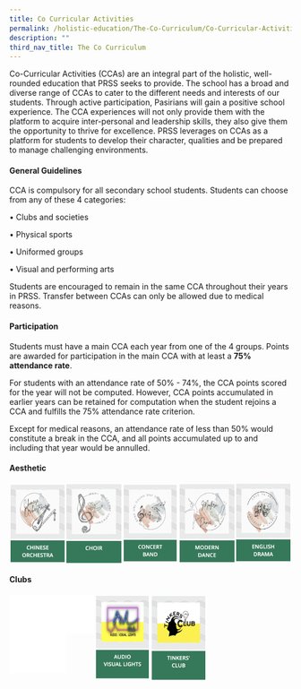 ```yaml
---
title: Co Curricular Activities
permalink: /holistic-education/The-Co-Curriculum/Co-Curricular-Activities/
description: ""
third_nav_title: The Co Curriculum
---
```

Co-Curricular Activities (CCAs) are an integral part of the holistic, well-rounded education that PRSS seeks to provide. The school has a broad and diverse range of CCAs to cater to the different needs and interests of our students. Through active participation, Pasirians will gain a positive school experience. The CCA experiences will not only provide them with the platform to acquire inter-personal and leadership skills, they also give them the opportunity to thrive for excellence. PRSS leverages on CCAs as a platform for students to develop their character, qualities and be prepared to manage challenging environments.   

  

#### **General Guidelines**

CCA is compulsory for all secondary school students. Students can choose from any of these 4 categories:

  

• Clubs and societies

• Physical sports

• Uniformed groups

• Visual and performing arts

Students are encouraged to remain in the same CCA throughout their years in PRSS. Transfer between CCAs can only be allowed due to medical reasons. 

#### **Participation**

  

Students must have a main CCA each year from one of the 4 groups. Points are awarded for participation in the main CCA with at least a **75% attendance rate**. 

  

For students with an attendance rate of 50% - 74%, the CCA points scored for the year will not be computed. However, CCA points accumulated in earlier years can be retained for computation when the student rejoins a CCA and fulfills the 75% attendance rate criterion. 

  

Except for medical reasons, an attendance rate of less than 50% would constitute a break in the CCA, and all points accumulated up to and including that year would be annulled.

#### **Aesthetic**

[<img src="/images/ChineseOrchestra.png" 
     style="width:20%;float:left">](/cca/Aesthetic/Chinese-Orchestra/)
		 
[<img src="/images/Choir.png" 
     style="width:20%;float:left">](/cca/Aesthetic/Choir/)
		 
[<img src="/images/ConcertBand.png" 
     style="width:20%;float:left">](/cca/Aesthetic/Concert-Band/)
		 
[<img src="/images/ModernDance.png" 
     style="width:20%;float:left">](/cca/Aesthetic/Modern-Dance/)
		 
[<img src="/images/EnglishDrama.png" 
     style="width:20%">](/cca/Aesthetic/English-Drama/)
		 
#### **Clubs**

<img src="/images/blank.png" 
     style="width:20%;float:left">
		 <img src="/images/blank.png" 
     style="width:10%;float:left">
[<img src="/images/audio.png" 
     style="width:20%;float:left">](/cca/Clubs/Audio-Visual-Lights/)
		 [<img src="/images/tinkersclub.png" 
     style="width:20%;float:left">](/cca/Clubs/Tinkers-Club/)